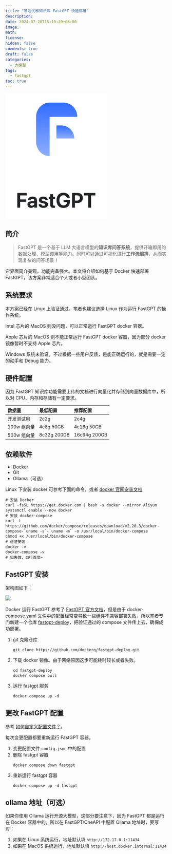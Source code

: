 ```yaml
---
title: "简洁优雅知识库 FastGPT 快速部署"
description:
date: 2024-07-20T15:19:29+08:00
image:
math:
license:
hidden: false
comments: true
draft: false
categories:
  - 大模型
tags:
  - fastgpt
toc: true
---
```


![](https://github.com/alwqx/picx-images-hosting/raw/master/blog/2024/fastgpt_logo.1aow06r8ht.webp)

## 简介

> FastGPT 是一个基于 LLM 大语言模型的**知识库问答系统**，提供开箱即用的数据处理、模型调用等能力。同时可以通过可视化进行**工作流编排**，从而实现复杂的问答场景！

它界面简介美观，功能完备强大。本文将介绍如何基于 Docker 快速部署 FastGPT，该方案非常适合个人或者小型团队。

## 系统要求

本方案已经在 Linux 上验证通过，笔者也建议选择 Linux 作为运行 FastGPT 的操作系统。

Intel 芯片的 MacOS 则没问题，可以正常运行 FastGPT docker 容器。

Apple 芯片的 MacOS 则不能正常运行 FastGPT docker 容器，因为部分 docker 镜像暂时不支持 Apple 芯片。

Windows 系统未验证，不过根据一些用户反馈，是能正确运行的，就是需要一定的动手和 Debug 能力。

## 硬件配置

因为 FastGPT 知识库功能需要上传的文档进行向量化并存储到向量数据库中，所以对 CPU、内存和存储有一定要求。

| 数据量      | 最低配置    | 推荐配置     |
| :---------- | :---------- | :----------- |
| 开发测试用  | 2c2g        | 2c4g         |
| 100w 组向量 | 4c8g 50GB   | 4c16g 50GB   |
| 500w 组向量 | 8c32g 200GB | 16c64g 200GB |

## 依赖软件

- Docker
- Git
- Ollama（可选）

Linux 下安装 docker 可参考下面的命令，或者 [docker 官网安装文档](https://docs.docker.com/engine/install/)

```shell
# 安装 Docker
curl -fsSL https://get.docker.com | bash -s docker --mirror Aliyun
systemctl enable --now docker
# 安装 docker-compose
curl -L https://github.com/docker/compose/releases/download/v2.20.3/docker-compose-`uname -s`-`uname -m` -o /usr/local/bin/docker-compose
chmod +x /usr/local/bin/docker-compose
# 验证安装
docker -v
docker-compose -v
# 如失效，自行百度~
```

## FastGPT 安装

架构图如下：

![](https://cdn.jsdelivr.net/gh/yangchuansheng/fastgpt-imgs@main/imgs/sealos-fastgpt.webp)

Docker 运行 FastGPT 参考了 [FastGPT 官方文档](https://doc.fastgpt.in/docs/development/docker/#%E5%BC%80%E5%A7%8B%E9%83%A8%E7%BD%B2)，但是由于 docker-compose.yaml 文件中的配置经常变导致一些组件不兼容部署失败，所以笔者专门新建一个仓库 [fastgpt-deploy](https://github.com/dockerq/fastgpt-deploy)，把验证通过的 compose 文件传上去，确保成功部署。

1. git 克隆仓库
   ```shell
   git clone https://github.com/dockerq/fastgpt-deploy.git
   ```
2. 下载 docker 镜像。由于网络原因这步可能耗时较长或者失败。
   ```shell
   cd fastgpt-deploy
   docker compose pull
   ```
3. 运行 fastgpt 服务
   ```shell
   docker compose up -d
   ```

## 更改 FastGPT 配置

参考 [如何自定义配置文件？](https://doc.fastgpt.in/docs/development/docker/#%e5%a6%82%e4%bd%95%e8%87%aa%e5%ae%9a%e4%b9%89%e9%85%8d%e7%bd%ae%e6%96%87%e4%bb%b6)。

每次变更配置都要重新运行 FastGPT 容器。

1. 变更配置文件 `config.json` 中的配置
2. 删除 fastgpt 容器
   ```shell
   docker compose down fastgpt
   ```
3. 重新运行 fastgpt 容器
   ```shell
   docker compose up -d fastgpt
   ```

## ollama 地址（可选）

如果你使用 Ollama 运行开源大模型，这部分要注意下，因为 FastGPT 都是运行在 Docker 容器中的，所以在 FastGPT/OneAPI 中配置 Ollama 地址时，要写对：

1. 如果在 Linux 系统运行，地址默认填 `http://172.17.0.1:11434`
2. 如果在 MacOS 系统运行，地址默认填 `http://host.docker.internal:11434`
